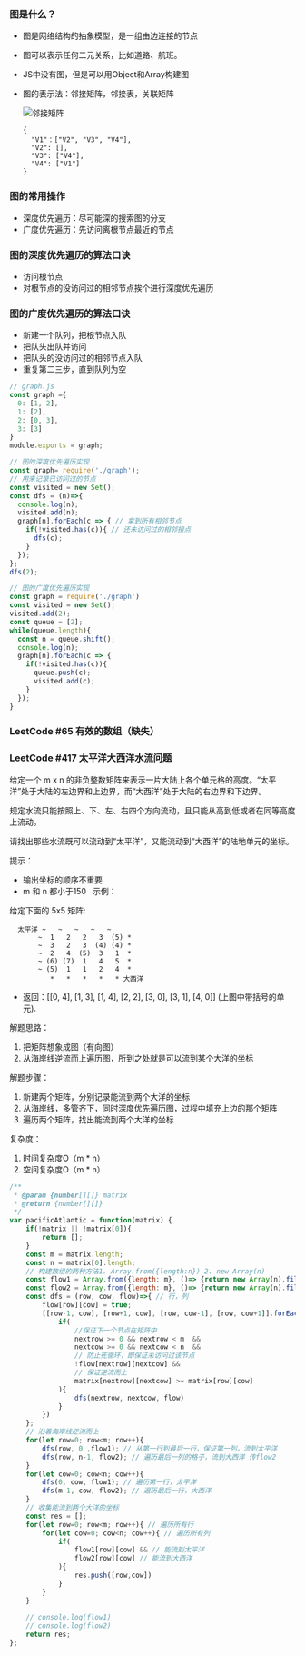 ### 图是什么？
* 图是网络结构的抽象模型，是一组由边连接的节点
* 图可以表示任何二元关系，比如道路、航班。
* JS中没有图，但是可以用Object和Array构建图
* 图的表示法：邻接矩阵，邻接表，关联矩阵

  ![邻接矩阵](https://ss0.bdstatic.com/70cFuHSh_Q1YnxGkpoWK1HF6hhy/it/u=1910418913,361191285&fm=15&gp=0.jpg)

  ```
  {
    "V1"：["V2", "V3", "V4"],
    "V2": [],
    "V3": ["V4"],
    "V4": ["V1"]
  }
  ```

### 图的常用操作
* 深度优先遍历：尽可能深的搜索图的分支
* 广度优先遍历：先访问离根节点最近的节点

### 图的深度优先遍历的算法口诀
* 访问根节点
* 对根节点的没访问过的相邻节点挨个进行深度优先遍历

### 图的广度优先遍历的算法口诀
* 新建一个队列，把根节点入队
* 把队头出队并访问
* 把队头的没访问过的相邻节点入队
* 重复第二三步，直到队列为空

```JavaScript
// graph.js
const graph ={
  0: [1, 2],
  1: [2],
  2: [0, 3],
  3: [3]
}
module.exports = graph;
```

```JavaScript
// 图的深度优先遍历实现
const graph= require('./graph');
// 用来记录已访问过的节点
const visited = new Set();
const dfs = (n)=>{
  console.log(n);
  visited.add(n);
  graph[n].forEach(c => { // 拿到所有相邻节点
    if(!visited.has(c)){ // 还未访问过的相邻接点
      dfs(c);
    }
  });
};
dfs(2);
```

```JavaScript
// 图的广度优先遍历实现
const graph = require('./graph')
const visited = new Set();
visited.add(2);
const queue = [2];
while(queue.length){
  const n = queue.shift();
  console.log(n);
  graph[n].forEach(c => {
    if(!visited.has(c)){
      queue.push(c);
      visited.add(c);
    }
  });
}
```

### LeetCode #65 有效的数组（缺失）

### LeetCode #417 太平洋大西洋水流问题
给定一个 m x n 的非负整数矩阵来表示一片大陆上各个单元格的高度。“太平洋”处于大陆的左边界和上边界，而“大西洋”处于大陆的右边界和下边界。

规定水流只能按照上、下、左、右四个方向流动，且只能从高到低或者在同等高度上流动。

请找出那些水流既可以流动到“太平洋”，又能流动到“大西洋”的陆地单元的坐标。

提示：

* 输出坐标的顺序不重要
* m 和 n 都小于150
 
示例：

给定下面的 5x5 矩阵:
```
  太平洋 ~   ~   ~   ~   ~ 
       ~  1   2   2   3  (5) *
       ~  3   2   3  (4) (4) *
       ~  2   4  (5)  3   1  *
       ~ (6) (7)  1   4   5  *
       ~ (5)  1   1   2   4  *
          *   *   *   *   * 大西洋
```
* 返回：[[0, 4], [1, 3], [1, 4], [2, 2], [3, 0], [3, 1], [4, 0]] (上图中带括号的单元).

解题思路：
1. 把矩阵想象成图（有向图）
2. 从海岸线逆流而上遍历图，所到之处就是可以流到某个大洋的坐标

解题步骤：
1. 新建两个矩阵，分别记录能流到两个大洋的坐标
2. 从海岸线，多管齐下，同时深度优先遍历图，过程中填充上边的那个矩阵
3. 遍历两个矩阵，找出能流到两个大洋的坐标

复杂度：
1. 时间复杂度O（m * n）
2. 空间复杂度O（m * n）

```JavaScript
/**
 * @param {number[][]} matrix
 * @return {number[][]}
 */
var pacificAtlantic = function(matrix) {
    if(!matrix || !matrix[0]){
        return [];
    }
    const m = matrix.length;
    const n = matrix[0].length;
    // 构建数组的两种方法1. Array.from({length:n}) 2. new Array(n)
    const flow1 = Array.from({length: m}, ()=> {return new Array(n).fill(false)});  // 能流到太平洋的矩阵
    const flow2 = Array.from({length: m}, ()=> {return new Array(n).fill(false)}); // 能流到大西洋的矩阵
    const dfs = (row, cow, flow)=>{ // 行，列
        flow[row][cow] = true;
        [[row-1, cow], [row+1, cow], [row, cow-1], [row, cow+1]].forEach(([nextrow, nextcow])=>{ // 相邻的上，下，左，右四个节点的数组遍历
            if(
                //保证下一个节点在矩阵中
                nextrow >= 0 && nextrow < m  &&
                nextcow >= 0 && nextcow < n  &&
                // 防止死循环，即保证未访问过该节点
                !flow[nextrow][nextcow] && 
                // 保证逆流而上
                matrix[nextrow][nextcow] >= matrix[row][cow]
            ){ 
                dfs(nextrow, nextcow, flow)
            }
        })
    };
    // 沿着海岸线逆流而上
    for(let row=0; row<m; row++){
        dfs(row, 0 ,flow1); // 从第一行到最后一行，保证第一列，流到太平洋
        dfs(row, n-1, flow2); // 遍历最后一列的格子，流到大西洋 传flow2
    }
    for(let cow=0; cow<n; cow++){
        dfs(0, cow, flow1); // 遍历第一行，太平洋
        dfs(m-1, cow, flow2); // 遍历最后一行，大西洋
    }
    // 收集能流到两个大洋的坐标
    const res = [];
    for(let row=0; row<m; row++){ // 遍历所有行
        for(let cow=0; cow<n; cow++){ // 遍历所有列
            if(
                flow1[row][cow] && // 能流到太平洋
                flow2[row][cow] // 能流到大西洋
            ){
                res.push([row,cow])
            }
        }
    }
    
    // console.log(flow1)
    // console.log(flow2)
    return res;
};
```